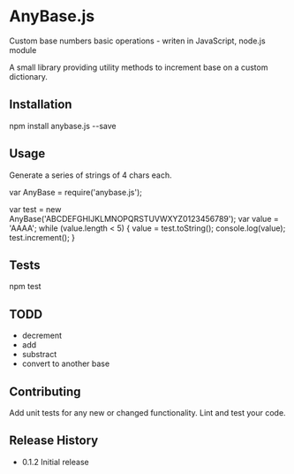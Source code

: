 # AnyBase.js
Custom base numbers basic operations - writen in JavaScript, node.js module

A small library providing utility methods to increment base on a custom dictionary.

## Installation

  npm install anybase.js --save

## Usage

Generate a series of strings of 4 chars each.

var AnyBase = require('anybase.js');

var test = new AnyBase('ABCDEFGHIJKLMNOPQRSTUVWXYZ0123456789');
var value = 'AAAA';
while (value.length < 5) {
    value = test.toString();
    console.log(value);
    test.increment();
}

## Tests

  npm test

## TODD

- decrement
- add
- substract
- convert to another base

## Contributing

Add unit tests for any new or changed functionality. Lint and test your code.

## Release History

* 0.1.2 Initial release